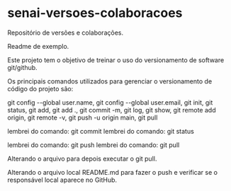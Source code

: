 # senai-versoes-colaboracoes
Repositório de versões e colaborações.

Readme de exemplo.

Este projeto tem o objetivo de treinar o uso do versionamento de software git/github.

Os principais comandos utilizados para gerenciar o versionamento de código do projeto são:

 git config --global user.name,  git config --global user.email, git init, git status, git add, git add .,
 git commit -m, git log, git show,  git remote add origin, git remote -v,  git push -u origin main,
 git pull


lembrei do comando: git commit
lembrei do comando: git status

lembrei do comando: git push
lembrei do comando: git pull

Alterando o arquivo para depois executar o git pull.

Alterando o arquivo local README.md para fazer o push e verificar se o responsável local aparece no GitHub.
